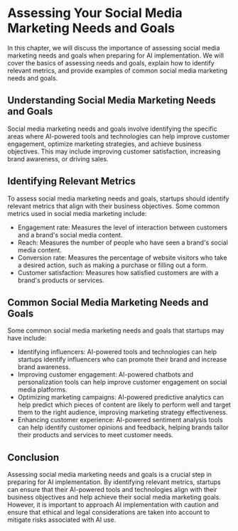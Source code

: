 Assessing Your Social Media Marketing Needs and Goals
===========================================================================================================================

In this chapter, we will discuss the importance of assessing social media marketing needs and goals when preparing for AI implementation. We will cover the basics of assessing needs and goals, explain how to identify relevant metrics, and provide examples of common social media marketing needs and goals.

Understanding Social Media Marketing Needs and Goals
----------------------------------------------------

Social media marketing needs and goals involve identifying the specific areas where AI-powered tools and technologies can help improve customer engagement, optimize marketing strategies, and achieve business objectives. This may include improving customer satisfaction, increasing brand awareness, or driving sales.

Identifying Relevant Metrics
----------------------------

To assess social media marketing needs and goals, startups should identify relevant metrics that align with their business objectives. Some common metrics used in social media marketing include:

* Engagement rate: Measures the level of interaction between customers and a brand's social media content.
* Reach: Measures the number of people who have seen a brand's social media content.
* Conversion rate: Measures the percentage of website visitors who take a desired action, such as making a purchase or filling out a form.
* Customer satisfaction: Measures how satisfied customers are with a brand's products or services.

Common Social Media Marketing Needs and Goals
---------------------------------------------

Some common social media marketing needs and goals that startups may have include:

* Identifying influencers: AI-powered tools and technologies can help startups identify influencers who can promote their brand and increase brand awareness.
* Improving customer engagement: AI-powered chatbots and personalization tools can help improve customer engagement on social media platforms.
* Optimizing marketing campaigns: AI-powered predictive analytics can help predict which pieces of content are likely to perform well and target them to the right audience, improving marketing strategy effectiveness.
* Enhancing customer experience: AI-powered sentiment analysis tools can help identify customer opinions and feedback, helping brands tailor their products and services to meet customer needs.

Conclusion
----------

Assessing social media marketing needs and goals is a crucial step in preparing for AI implementation. By identifying relevant metrics, startups can ensure that their AI-powered tools and technologies align with their business objectives and help achieve their social media marketing goals. However, it is important to approach AI implementation with caution and ensure that ethical and legal considerations are taken into account to mitigate risks associated with AI use.

